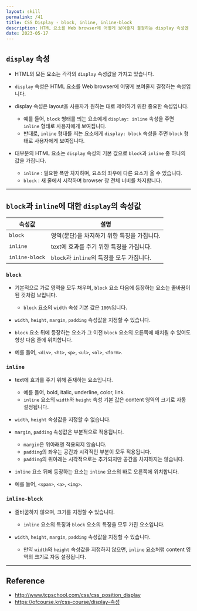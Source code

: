 ```yaml
---
layout: skill
permalink: /41
title: CSS Display - block, inline, inline-block
description: HTML 요소를 Web browser에 어떻게 보여줄지 결정하는 display 속성엔 block, inline, inline-block 등의 세 가지 값을 지정할 수 있습니다.
date: 2023-05-17
---
```



## `display` 속성

- HTML의 모든 요소는 각각의 `display` 속성값을 가지고 있습니다.
- `display` 속성은 HTML 요소를 Web browser에 어떻게 보여줄지 결정하는 속성입니다.

- display 속성은 layout을 사용자가 원하는 대로 제어하기 위한 중요한 속성입니다.
    - 예를 들어, `block` 형태를 띄는 요소에게 `display: inline` 속성을 주면 `inline` 형태로 사용자에게 보여집니다.
    - 반대로, `inline` 형태를 띄는 요소에게 `display: block` 속성을 주면 `block` 형태로 사용자에게 보여집니다.

- 대부분의 HTML 요소는 `display` 속성의 기본 값으로 `block`과 `inline` 중 하나의 값을 가집니다.
    - `inline` : 필요한 폭만 차지하며, 요소의 좌우에 다른 요소가 올 수 있습니다.
    - `block` : 새 줄에서 시작하며 browser 창 전체 너비를 차지합니다.


---


## `block`과 `inline`에 대한 `display`의 속성값

| 속성값 | 설명 |
| --- | --- |
| `block` | 영역(문단)을 차지하기 위한 특징을 가집니다. |
| `inline` | text에 효과를 주기 위한 특징을 가집니다. |
| `inline-block` | `block`과 `inline`의 특징을 모두 가집니다. |


### `block`

- 기본적으로 가로 영역을 모두 채우며, `block` 요소 다음에 등장하는 요소는 줄바꿈이 된 것처럼 보입니다.
    - `block` 요소의 `width` 속성 기본 값은 `100%`입니다.

- `width`, `height`, `margin`, `padding` 속성값을 지정할 수 있습니다.
- `block` 요소 뒤에 등장하는 요소가 그 이전 `block` 요소의 오른쪽에 배치될 수 있어도 항상 다음 줄에 위치합니다.

- 예를 들어, `<div>`, `<h1>`, `<p>`, `<ul>`, `<ol>`, `<form>`.


### `inline`

- text에 효과를 주기 위해 존재하는 요소입니다.
    - 예를 들어, bold, italic, underline, color, link.
    - `inline` 요소의 `width`와 `height` 속성 기본 값은 content 영역의 크기로 자동 설정됩니다.

- `width`, `height` 속성값을 지정할 수 없습니다.
- `margin`, `padding` 속성값은 부분적으로 적용됩니다.
    - `margin`은 위아래엔 적용되지 않습니다.
    - `padding`의 좌우는 공간과 시각적인 부분이 모두 적용됩니다.
    - `padding`의 위아래는 시각적으로는 추가되지만 공간을 차지하지는 않습니다.

- `inline` 요소 뒤에 등장하는 요소는 `inline` 요소의 바로 오른쪽에 위치합니다.

- 예를 들어, `<span>`, `<a>`, `<img>`.


### `inline-block`

- 줄바꿈하지 않으며, 크기를 지정할 수 있습니다.
    - `inline` 요소의 특징과 `block` 요소의 특징을 모두 가진 요소입니다.

- `width`, `height`, `margin`, `padding` 속성값을 지정할 수 있습니다.
    - 만약 `width`와 `height` 속성값을 지정하지 않으면, `inline` 요소처럼 content 영역의 크기로 자동 설정됩니다.


---


## Reference

- <http://www.tcpschool.com/css/css_position_display>
- <https://ofcourse.kr/css-course/display-속성>
